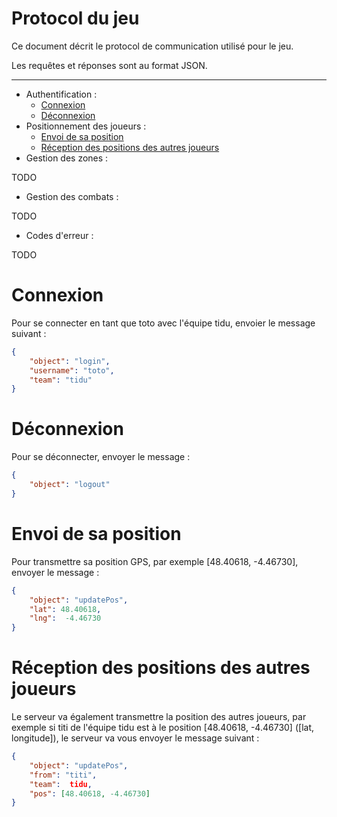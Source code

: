# Protocol du jeu

Ce document décrit le protocol de communication utilisé pour le jeu.

Les requêtes et réponses sont au format JSON.

---

* Authentification :
   * [ Connexion ](#connexion) 
   * [ Déconnexion ](#deconnexion)
* Positionnement des joueurs :
   * [Envoi de sa position](#envoi-de-sa-position)
   * [Réception des positions des autres joueurs](#reception-des-positions-des-autres-joueurs)
* Gestion des zones :

TODO

* Gestion des combats :

TODO

* Codes d'erreur :

TODO

# <a name="connexion"></a> Connexion

Pour se connecter en tant que toto avec l'équipe tidu, envoier le message suivant :

```json
{
    "object": "login",
    "username": "toto",
    "team": "tidu"
}
```

# <a name="deconnexion"></a> Déconnexion
Pour se déconnecter, envoyer le message :

```json
{
    "object": "logout"
}
```

# <a name="envoi-de-sa-position"></a> Envoi de sa position
Pour transmettre sa position GPS, par exemple [48.40618, -4.46730], envoyer le message :

```json
{
    "object": "updatePos",
    "lat": 48.40618,
    "lng":  -4.46730 
}
```

# <a name="reception-des-positions-des-autres-joueurs"></a> Réception des positions des autres joueurs
Le serveur va également transmettre la position des autres joueurs, par exemple si titi de l'équipe tidu est à le position [48.40618, -4.46730] ([lat, longitude]), le serveur va vous envoyer le message suivant :

```json
{
    "object": "updatePos",
    "from": "titi",
    "team":  tidu,
    "pos": [48.40618, -4.46730]
}
```
